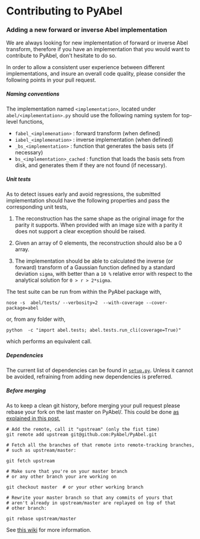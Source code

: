# Contributing to PyAbel




### Adding a new forward or inverse Abel implementation 

We are always looking for new implementation of forward or inverse Abel transform, therefore if you have an implementation that you would want to contribute to PyAbel, don't hesitate to do so. 


In order to allow a consistent user experience between different implementations, and insure an overall code quality, please consider the following points in your pull request.

##### Naming conventions

The implementation named `<implementation>`, located under `abel/<implementation>.py` should use the following naming system for top-level functions,

 -  `fabel_<implemenation>`  :  forward transform (when defined)
 -  `iabel_<implemenation>` :  inverse implementation (when defined)
 -  `_bs_<implementation>` :  function that generates  the basis sets (if necessary)
 -  `bs_<implementation>_cached` : function that loads the basis sets from disk, and generates them if they are not found (if necessary).


##### Unit tests

As to detect issues early and avoid regressions, the submitted implementation should have the following properties and pass the corresponding unit tests,

 1. The reconstruction has the same shape as the original image for the parity it supports. When provided with an image size with a parity it does not support a clear exception should be raised.

 2. Given an array of 0 elements, the reconstruction should also be a 0 array.
  
 3. The implementation should be able to calculated the inverse (or forward) transform of a Gaussian function defined by a standard deviation `sigma`, with better than a `10 %` relative error with respect to the analytical solution for `0 > r > 2*sigma`.


The test suite can be run from within the PyAbel package with,
  
    nose -s  abel/tests/ --verbosity=2  --with-coverage --cover-package=abel

or, from any folder with,
    
    python  -c "import abel.tests; abel.tests.run_cli(coverage=True)"

which performs an equivalent call. 
  

##### Dependencies

The current list of dependencies can be found in [`setup.py`](https://github.com/PyAbel/PyAbel/blob/master/setup.py). Unless it cannot be avoided, refraining from adding new dependencies is preferred. 

##### Before merging

As to keep a clean git history, before merging your pull request please rebase your fork on the last master on PyAbel/. This could be done  [as explained in this post](https://stackoverflow.com/questions/7244321/how-to-update-a-github-forked-repository),
   
    # Add the remote, call it "upstream" (only the fist time)
    git remote add upstream git@github.com:PyAbel/PyAbel.git

    # Fetch all the branches of that remote into remote-tracking branches,
    # such as upstream/master:

    git fetch upstream

    # Make sure that you're on your master branch 
    # or any other branch your are working on

    git checkout master  # or your other working branch

    # Rewrite your master branch so that any commits of yours that
    # aren't already in upstream/master are replayed on top of that
    # other branch:

    git rebase upstream/master

See [this wiki](https://github.com/edx/edx-platform/wiki/How-to-Rebase-a-Pull-Request) for more information.
